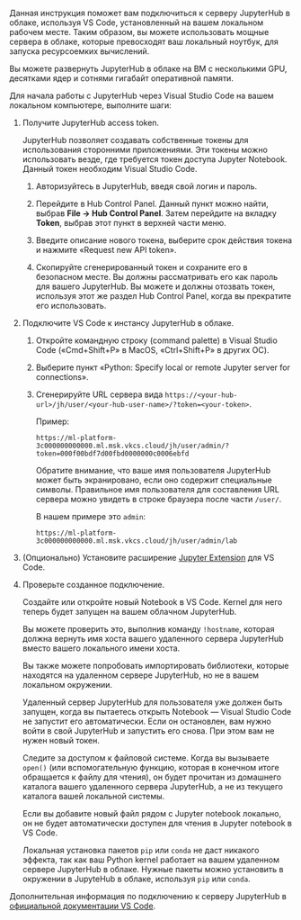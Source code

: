 Данная инструкция поможет вам подключиться к серверу JupyterHub в облаке, используя VS Code, установленный на вашем локальном рабочем месте. Таким образом, вы можете использовать мощные сервера в облаке, которые превосходят ваш локальный ноутбук, для запуска ресурсоемких вычислений.

Вы можете развернуть JupyterHub в облаке на ВМ с несколькими GPU, десятками ядер и сотнями гигабайт оперативной памяти.

Для начала работы с JupyterHub через Visual Studio Code на вашем локальном компьютере, выполните шаги:

1. Получите JupyterHub access token.

    <info>

    JupyterHub позволяет создавать собственные токены для использования сторонними приложениями. Эти токены можно использовать везде, где требуется токен доступа Jupyter Notebook. Данный токен необходим Visual Studio Code.

    </info>

    1. Авторизуйтесь в JupyterHub, введя свой логин и пароль.

    1. Перейдите в Hub Control Panel. Данный пункт можно найти, выбрав **File -> Hub Control Panel**. Затем перейдите на вкладку **Token**, выбрав этот пункт в верхней части меню.

    1. Введите описание нового токена, выберите срок действия токена и нажмите «Request new API token».

    1. Скопируйте сгенерированный токен и сохраните его в безопасном месте. Вы должны рассматривать его как пароль для вашего JupyterHub. Вы можете и должны отозвать токен, используя этот же раздел Hub Control Panel, когда вы прекратите его использовать.

1. Подключите VS Code к инстансу JupyterHub в облаке.

    1. Откройте командную строку (command palette) в Visual Studio Code («Cmd+Shift+P» в MacOS, «Ctrl+Shift+P» в других ОС).

    1. Выберите пункт «Python: Specify local or remote Jupyter server for connections».

    1. Сгенерируйте URL сервера вида `https://<your-hub-url>/jh/user/<your-hub-user-name>/?token=<your-token>`.

        Пример:

        ```
        https://ml-platform-3c000000000000.ml.msk.vkcs.cloud/jh/user/admin/?token=000f00bdf7d00fbd0000000c0006ebfd
        ```

        <warn>

        Обратите внимание, что ваше имя пользователя JupyterHub может быть экранировано, если оно содержит специальные символы. Правильное имя пользователя для составления URL сервера можно увидеть в строке браузера после части `/user/`.

        В нашем примере это `admin`:

        ```
        https://ml-platform-3c000000000000.ml.msk.vkcs.cloud/jh/user/admin/lab
        ```

        </warn>

1. (Опционально) Установите расширение [Jupyter Extension](https://devblogs.microsoft.com/python/introducing-the-jupyter-extension-for-vs-code/) для VS Code.
1. Проверьте созданное подключение.

    Создайте или откройте новый Notebook в VS Code. Kernel для него теперь будет запущен на вашем облачном JupyterHub.

    Вы можете проверить это, выполнив команду `!hostname`, которая должна вернуть имя хоста вашего удаленного сервера JupyterHub вместо вашего локального имени хоста.

    Вы также можете попробовать импортировать библиотеки, которые находятся на удаленном сервере JupyterHub, но не в вашем локальном окружении.

    <info>

    Удаленный сервер JupyterHub для пользователя уже должен быть запущен, когда вы пытаетесь открыть Notebook — Visual Studio Code не запустит его автоматически. Если он остановлен, вам нужно войти в свой JupyterHub и запустить его снова. При этом вам не нужен новый токен.

    </info>

    <warn>

    Следите за доступом к файловой системе. Когда вы вызываете `open()` (или вспомогательную функцию, которая в конечном итоге обращается к файлу для чтения), он будет прочитан из домашнего каталога вашего удаленного сервера JupyterHub, а не из текущего каталога вашей локальной системы.

    Если вы добавите новый файл рядом с Jupyter notebook локально, он не будет автоматически доступен для чтения в Jupyter notebook в VS Code.

    </warn>

    <warn>

    Локальная установка пакетов `pip` или `conda` не даст никакого эффекта, так как ваш ​​​​Python kernel работает на вашем удаленном сервере JupyterHub в облаке. Нужные пакеты можно установить в окружении в JupyteHub в облаке, используя `pip` или `conda`.

    </warn>

<info>

Дополнительная информация по подключению к серверу JupyterHub в [официальной документации VS Code](https://code.visualstudio.com/docs/datascience/jupyter-notebooks#_connect-to-a-remote-jupyter-server).

</info>
